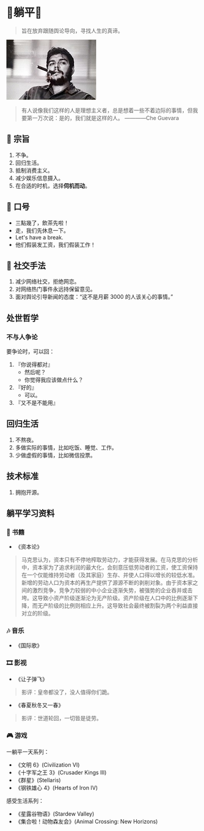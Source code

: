 # 🛌躺平🛌

> 旨在放弃跟随舆论导向，寻找人生的真谛。

![](./img/235px-Che_Guevara.jpg)
> 有人说像我们这样的人是理想主义者，总是想着一些不着边际的事情，但我要第一万次说：是的，我们就是这样的人。 ————Che Guevara

## 📜 宗旨

1. 不争。
2. 回归生活。
3. 抵制消费主义。
4. 减少娱乐信息摄入。
5. 在合适的时机，选择**伺机而动**。
  
## 📢 口号  
  
- 三點幾了，飲茶先啦！  
- 走，我们先休息一下。  
- Let's have a break.  
- 他们假装发工资，我们假装工作！
  
## 🕺 社交手法

1. 减少网络社交，拒绝网恋。  
2. 对网络热门事件永远持保留意见。  
3. 面对舆论引导新闻的态度：“这不是月薪 3000 的人该关心的事情。”  

## 处世哲学

### 不与人争论

要争论时，可以回：

1. 『你说得都对』
     - 然后呢？
     - 你觉得我应该做点什么？
2. 『好的』
     - 可以。
3. 『又不是不能用』

## 回归生活

1. 不熬夜。
2. 多做实际的事情，比如吃饭、睡觉、工作。
3. 少做虚假的事情，比如微信投票。

## 技术标准

1. 拥抱开源。
     
## 躺平学习资料

### 📕 书籍
- 《资本论》

> 马克思认为，资本只有不停地榨取劳动力，才能获得发展。在马克思的分析中，资本家为了追求利润的最大化，会刻意压低劳动者的工资，使工资保持在一个仅能维持劳动者（及其家庭）生存、并使人口得以增长的较低水准。新增的劳动人口为资本的再生产提供了源源不断的剥削对象。由于资本家之间的激烈竞争，竞争力较弱的中小企业逐渐失势，被强势的企业吞并或击垮。这导致小资产阶级逐渐沦为无产阶级。资产阶级在人口中的比例逐渐下降，而无产阶级的比例则相应上升。这导致社会最终被割裂为两个利益直接对立的阶级。

### 🎶 音乐
- 《国际歌》

### 🎞 影视
- 《让子弹飞》

>影评：皇帝都没了，没人值得你们跪。

- 《春夏秋冬又一春》

> 影评：世道轮回，一切皆是徒劳。 

### 🎮 游戏

一躺平一天系列：

- 《文明 6》(Civilization VI)
- 《十字军之王 3》(Crusader Kings III) 
- 《群星》(Stellaris)
- 《钢铁雄心 4》(Hearts of Iron IV)

感受生活系列：

- 《星露谷物语》(Stardew Valley)
- 《集合啦！动物森友会》(Animal Crossing: New Horizons)

